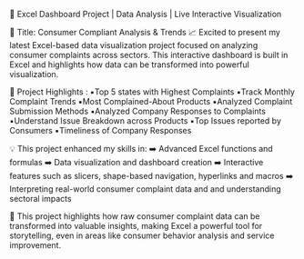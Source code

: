 🚀 Excel Dashboard Project | Data Analysis | Live Interactive Visualization

📍 Title: Consumer Compliant Analysis & Trends 📈 
Excited to present my latest Excel-based data visualization project focused on analyzing consumer complaints across sectors. This interactive dashboard is built in Excel and highlights how data can be transformed into powerful visualization.

📌 Project Highlights :
▪️Top 5 states with Highest Complaints
▪️Track Monthly Complaint Trends
▪️Most Complained-About Products
▪️Analyzed Complaint Submission Methods
▪️Analyzed Company Responses to Complaints
▪️Understand Issue Breakdown across Products
▪️Top Issues reported by Consumers
▪️Timeliness of Company Responses

💡 This project enhanced my skills in:
➡️ Advanced Excel functions and formulas
➡️ Data visualization and dashboard creation
➡️ Interactive features such as slicers, shape-based navigation, hyperlinks and macros
➡️ Interpreting real-world consumer complaint data and and understanding sectoral impacts

🔎 This project highlights how raw consumer complaint data can be transformed into valuable insights, making Excel a powerful tool for storytelling, even in areas like consumer behavior analysis and service improvement.
